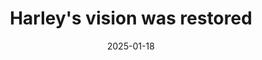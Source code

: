 ---
title: Harley's vision was restored
promotion: AEW
show: Collision
date: 2025-01-18
tags:
  - harley
  - beast
images:
  - src: /assets/aew-2025-01/2025.01.18.AEW.Collision.f.jpg
    alt: Harley affected by mist
  - src: /assets/aew-2025-01/2025.01.18.AEW.Collision.g.jpg
    alt: Harley affected by mist
---